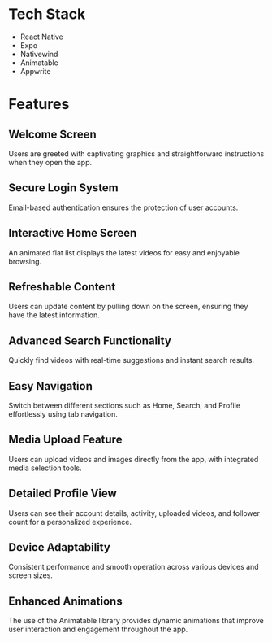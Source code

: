 # <a>Tech Stack</a>

- React Native
- Expo
- Nativewind
- Animatable
- Appwrite

# <a>Features</a>

## Welcome Screen

Users are greeted with captivating graphics and straightforward instructions when they open the app.

## Secure Login System

Email-based authentication ensures the protection of user accounts.

## Interactive Home Screen

An animated flat list displays the latest videos for easy and enjoyable browsing.

## Refreshable Content

Users can update content by pulling down on the screen, ensuring they have the latest information.

## Advanced Search Functionality

Quickly find videos with real-time suggestions and instant search results.

## Easy Navigation

Switch between different sections such as Home, Search, and Profile effortlessly using tab navigation.

## Media Upload Feature

Users can upload videos and images directly from the app, with integrated media selection tools.

## Detailed Profile View

Users can see their account details, activity, uploaded videos, and follower count for a personalized experience.

## Device Adaptability

Consistent performance and smooth operation across various devices and screen sizes.

## Enhanced Animations

The use of the Animatable library provides dynamic animations that improve user interaction and engagement throughout the app.

